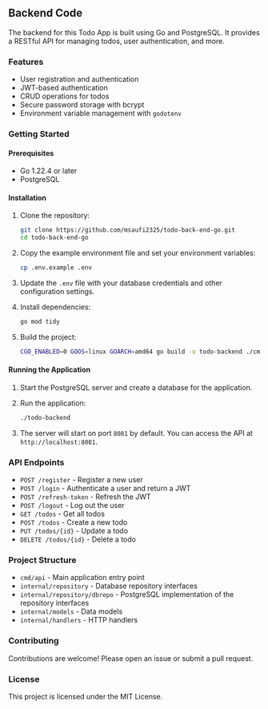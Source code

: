 ## Backend Code

The backend for this Todo App is built using Go and PostgreSQL. It provides a RESTful API for managing todos, user authentication, and more.

### Features
- User registration and authentication
- JWT-based authentication
- CRUD operations for todos
- Secure password storage with bcrypt
- Environment variable management with `godotenv`

### Getting Started

#### Prerequisites
- Go 1.22.4 or later
- PostgreSQL

#### Installation

1. Clone the repository:
    ```sh
    git clone https://github.com/msaufi2325/todo-back-end-go.git
    cd todo-back-end-go
    ```

2. Copy the example environment file and set your environment variables:
    ```sh
    cp .env.example .env
    ```

3. Update the `.env` file with your database credentials and other configuration settings.

4. Install dependencies:
    ```sh
    go mod tidy
    ```

5. Build the project:
    ```sh
    CGO_ENABLED=0 GOOS=linux GOARCH=amd64 go build -o todo-backend ./cmd/api
    ```

#### Running the Application

1. Start the PostgreSQL server and create a database for the application.

2. Run the application:
    ```sh
    ./todo-backend
    ```

3. The server will start on port `8081` by default. You can access the API at `http://localhost:8081`.

### API Endpoints

- `POST /register` - Register a new user
- `POST /login` - Authenticate a user and return a JWT
- `POST /refresh-token` - Refresh the JWT
- `POST /logout` - Log out the user
- `GET /todos` - Get all todos
- `POST /todos` - Create a new todo
- `PUT /todos/{id}` - Update a todo
- `DELETE /todos/{id}` - Delete a todo

### Project Structure

- `cmd/api` - Main application entry point
- `internal/repository` - Database repository interfaces
- `internal/repository/dbrepo` - PostgreSQL implementation of the repository interfaces
- `internal/models` - Data models
- `internal/handlers` - HTTP handlers

### Contributing

Contributions are welcome! Please open an issue or submit a pull request.

### License

This project is licensed under the MIT License.